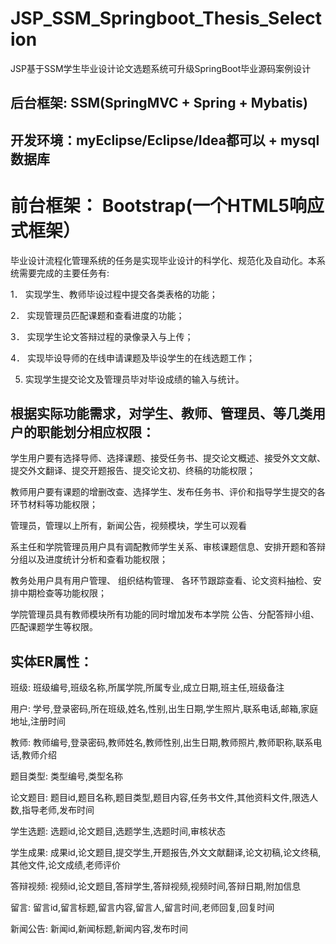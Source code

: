 # JSP_SSM_Springboot_Thesis_Selection
JSP基于SSM学生毕业设计论文选题系统可升级SpringBoot毕业源码案例设计
## 后台框架: SSM(SpringMVC + Spring + Mybatis)
## 开发环境：myEclipse/Eclipse/Idea都可以 + mysql数据库
# 前台框架： Bootstrap(一个HTML5响应式框架）
毕业设计流程化管理系统的任务是实现毕业设计的科学化、规范化及自动化。本系统需要完成的主要任务有:

1． 实现学生、教师毕设过程中提交各类表格的功能；

2． 实现管理员匹配课题和查看进度的功能；

3． 实现学生论文答辩过程的录像录入与上传；

4． 实现毕设导师的在线申请课题及毕设学生的在线选题工作；

5.  实现学生提交论文及管理员毕对毕设成绩的输入与统计。
## 根据实际功能需求，对学生、教师、管理员、等几类用户的职能划分相应权限：
  学生用户要有选择导师、选择课题、接受任务书、提交论文概述、接受外文文献、提交外文翻译、提交开题报告、提交论文初、终稿的功能权限；
  
  教师用户要有课题的增删改查、选择学生、发布任务书、评价和指导学生提交的各环节材料等功能权限；
  
  管理员，管理以上所有，新闻公告，视频模块，学生可以观看
  
  系主任和学院管理员用户具有调配教师学生关系、审核课题信息、安排开题和答辩分组以及进度统计分析和查看功能权限；
  
  教务处用户具有用户管理、 组织结构管理、 各环节跟踪查看、论文资料抽检、安排中期检查等功能权限；
  
  学院管理员具有教师模块所有功能的同时增加发布本学院 公告、分配答辩小组、匹配课题学生等权限。 
## 实体ER属性：
班级: 班级编号,班级名称,所属学院,所属专业,成立日期,班主任,班级备注

用户: 学号,登录密码,所在班级,姓名,性别,出生日期,学生照片,联系电话,邮箱,家庭地址,注册时间

教师: 教师编号,登录密码,教师姓名,教师性别,出生日期,教师照片,教师职称,联系电话,教师介绍

题目类型: 类型编号,类型名称

论文题目: 题目id,题目名称,题目类型,题目内容,任务书文件,其他资料文件,限选人数,指导老师,发布时间

学生选题: 选题id,论文题目,选题学生,选题时间,审核状态

学生成果: 成果id,论文题目,提交学生,开题报告,外文文献翻译,论文初稿,论文终稿,其他文件,论文成绩,老师评价

答辩视频: 视频id,论文题目,答辩学生,答辩视频,视频时间,答辩日期,附加信息

留言: 留言id,留言标题,留言内容,留言人,留言时间,老师回复,回复时间

新闻公告: 新闻id,新闻标题,新闻内容,发布时间
